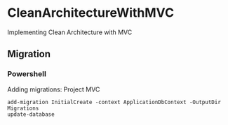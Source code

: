 # CleanArchitectureWithMVC
Implementing Clean Architecture with MVC

## <a name="Migration"></a> Migration
### Powershell
Adding migrations: Project MVC
```
add-migration InitialCreate -context ApplicationDbContext -OutputDir Migrations
update-database
```
